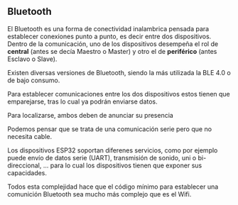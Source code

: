 ## Bluetooth

El Bluetooth es una forma de conectividad inalambrica pensada para establecer conexiones punto a punto, es decir entre dos dispositivos. Dentro de la comunicación, uno de los dispositivos desempeña el rol de __central__ (antes se decía Maestro o Master) y otro el de __periférico__ (antes Esclavo o Slave).

Existen diversas versiones de Bluetooth, siendo la más utilizada la BLE 4.0 o de bajo consumo.

Para establecer comunicaciones entre los dos dispositivos estos tienen que emparejarse, tras lo cual ya podrán enviarse datos.

Para localizarse, ambos deben de anunciar su presencia

Podemos pensar que se trata de una comunicación serie pero que no necesita cable.

Los dispositivos ESP32 soportan diferenes servicios, como por ejemplo puede envío de datos serie (UART), transmisión de sonido, uni o bi-direccional, ... para lo cual los dispositivos tienen que exponer sus capacidades.

Todos esta complejidad hace que el código mínimo para establecer una comunición Bluetooth sea mucho más complejo que es el Wifi.
